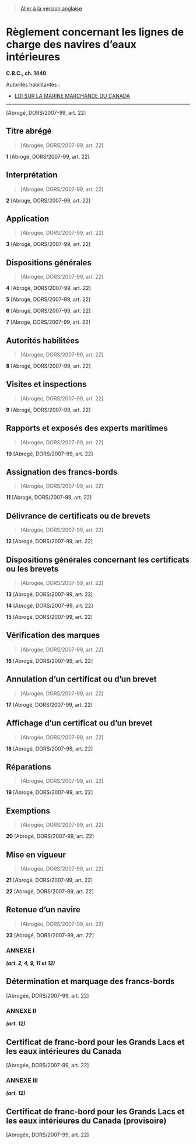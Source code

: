 > [Aller à la version anglaise](/en/Regulations/Consolidated%20Regulations%20of%20Canada/1401-1500/C.R.C.,%20c.%201440.md)

# Règlement concernant les lignes de charge des navires d’eaux intérieures

**C.R.C., ch. 1440**

Autorités habilitantes : 
- [LOI SUR LA MARINE MARCHANDE DU CANADA](/fr/Lois/Lois%20révisées%20du%20Canada/S/S-9.md)

----------


[Abrogé, DORS/2007-99, art. 22]



## Titre abrégé
> [Abrogée, DORS/2007-99, art. 22]



**1** [Abrogé, DORS/2007-99, art. 22]




## Interprétation
> [Abrogée, DORS/2007-99, art. 22]



**2** [Abrogé, DORS/2007-99, art. 22]




## Application
> [Abrogée, DORS/2007-99, art. 22]



**3** [Abrogé, DORS/2007-99, art. 22]




## Dispositions générales
> [Abrogée, DORS/2007-99, art. 22]



**4** [Abrogé, DORS/2007-99, art. 22]



**5** [Abrogé, DORS/2007-99, art. 22]



**6** [Abrogé, DORS/2007-99, art. 22]



**7** [Abrogé, DORS/2007-99, art. 22]




## Autorités habilitées
> [Abrogée, DORS/2007-99, art. 22]



**8** [Abrogé, DORS/2007-99, art. 22]




## Visites et inspections
> [Abrogée, DORS/2007-99, art. 22]



**9** [Abrogé, DORS/2007-99, art. 22]




## Rapports et exposés des experts maritimes
> [Abrogée, DORS/2007-99, art. 22]



**10** [Abrogé, DORS/2007-99, art. 22]




## Assignation des francs-bords
> [Abrogée, DORS/2007-99, art. 22]



**11** [Abrogé, DORS/2007-99, art. 22]




## Délivrance de certificats ou de brevets
> [Abrogée, DORS/2007-99, art. 22]



**12** [Abrogé, DORS/2007-99, art. 22]




## Dispositions générales concernant les certificats ou les brevets
> [Abrogée, DORS/2007-99, art. 22]



**13** [Abrogé, DORS/2007-99, art. 22]



**14** [Abrogé, DORS/2007-99, art. 22]



**15** [Abrogé, DORS/2007-99, art. 22]




## Vérification des marques
> [Abrogée, DORS/2007-99, art. 22]



**16** [Abrogé, DORS/2007-99, art. 22]




## Annulation d’un certificat ou d’un brevet
> [Abrogée, DORS/2007-99, art. 22]



**17** [Abrogé, DORS/2007-99, art. 22]




## Affichage d’un certificat ou d’un brevet
> [Abrogée, DORS/2007-99, art. 22]



**18** [Abrogé, DORS/2007-99, art. 22]




## Réparations
> [Abrogée, DORS/2007-99, art. 22]



**19** [Abrogé, DORS/2007-99, art. 22]




## Exemptions
> [Abrogée, DORS/2007-99, art. 22]



**20** [Abrogé, DORS/2007-99, art. 22]




## Mise en vigueur
> [Abrogée, DORS/2007-99, art. 22]



**21** [Abrogé, DORS/2007-99, art. 22]



**22** [Abrogé, DORS/2007-99, art. 22]




## Retenue d’un navire
> [Abrogée, DORS/2007-99, art. 22]



**23** [Abrogé, DORS/2007-99, art. 22]




### **ANNEXE I** 
***(art. 2, 4, 9, 11 et 12)***
## Détermination et marquage des francs-bords
[Abrogée, DORS/2007-99, art. 22]




### **ANNEXE II** 
***(art. 12)***
## Certificat de franc-bord pour les Grands Lacs et les eaux intérieures du Canada
[Abrogée, DORS/2007-99, art. 22]




### **ANNEXE III** 
***(art. 12)***
## Certificat de franc-bord pour les Grands Lacs et les eaux intérieures du Canada (provisoire)
[Abrogée, DORS/2007-99, art. 22]


